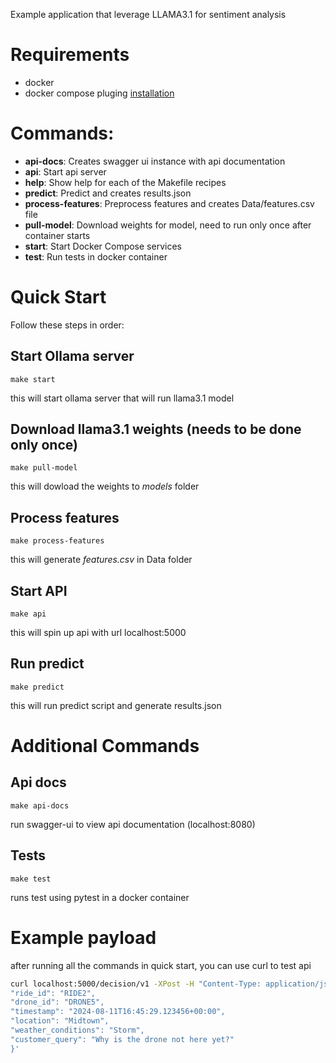 Example application that leverage LLAMA3.1 for sentiment analysis

# Requirements
- docker
- docker compose pluging [installation](https://docs.docker.com/compose/install/linux/)

# Commands:
- **api-docs**: Creates swagger ui instance with api documentation
- **api**: Start api server
- **help**: Show help for each of the Makefile recipes
- **predict**: Predict and creates results.json
- **process-features**: Preprocess features and creates Data/features.csv file
- **pull-model**: Download weights for model, need to run only once after container starts
- **start**: Start Docker Compose services
- **test**: Run tests in docker container

# Quick Start

Follow these steps in order:

## Start Ollama server

`make start` 

this will start ollama server that will run llama3.1 model

## Download llama3.1 weights (needs to be done only once)

`make pull-model` 

this will dowload the weights to *models* folder

## Process features

`make process-features`

this will generate *features.csv* in Data folder

## Start API

`make api`

this will spin up api with url localhost:5000

## Run predict

`make predict`

this will run predict script and generate results.json


# Additional Commands

## Api docs

`make api-docs`

run swagger-ui to view api documentation (localhost:8080)

## Tests

`make test`

runs test using pytest in a docker container


# Example payload

after running all the commands in quick start, you can use curl to test api

```bash
curl localhost:5000/decision/v1 -XPost -H "Content-Type: application/json"   -d '{
"ride_id": "RIDE2",
"drone_id": "DRONE5",
"timestamp": "2024-08-11T16:45:29.123456+00:00",
"location": "Midtown",
"weather_conditions": "Storm",
"customer_query": "Why is the drone not here yet?"
}'

```

